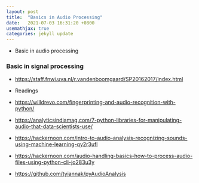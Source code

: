```yaml
---
layout: post
title:  "Basics in Audio Processing"
date:   2021-07-03 16:31:20 +0800
usemathjax: true
categories: jekyll update
---
```


- Basic in audio processing

### Basic in signal processing

- https://staff.fnwi.uva.nl/r.vandenboomgaard/SP20162017/index.html






- Readings 
- <https://willdrevo.com/fingerprinting-and-audio-recognition-with-python/>
- <https://analyticsindiamag.com/7-python-libraries-for-manipulating-audio-that-data-scientists-use/>
- <https://hackernoon.com/intro-to-audio-analysis-recognizing-sounds-using-machine-learning-qy2r3ufl>
- <https://hackernoon.com/audio-handling-basics-how-to-process-audio-files-using-python-cli-jo283u3y>
- <https://github.com/tyiannak/pyAudioAnalysis>